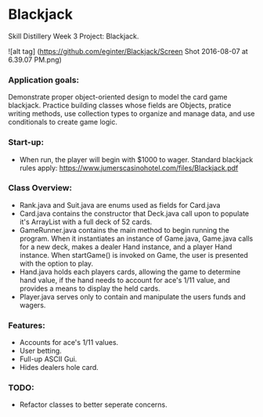 # Blackjack
Skill Distillery Week 3 Project: Blackjack.

![alt tag] (https://github.com/eginter/Blackjack/Screen Shot 2016-08-07 at 6.39.07 PM.png)


### Application goals: 
Demonstrate proper object-oriented design to model the card game blackjack. Practice building classes whose fields are Objects, pratice writing methods, use collection types to organize and manage data, and use conditionals to create game logic.

### Start-up:
* When run, the player will begin with $1000 to wager. Standard blackjack rules apply: https://www.jumerscasinohotel.com/files/Blackjack.pdf  

### Class Overview:
* Rank.java and Suit.java are enums used as fields for Card.java
* Card.java contains the constructor that Deck.java call upon to populate it's ArrayList with a full deck of 52 cards.
* GameRunner.java contains the main method to begin running the program. When it instantiates an instance of Game.java, Game.java calls for a new deck, makes a dealer Hand instance, and a player Hand instance. When startGame() is invoked on Game, the user is presented with the option to play.
* Hand.java holds each players cards, allowing the game to determine hand value, if the hand needs to account for ace's 1/11 value, and provides a means to display the held cards.
* Player.java serves only to contain and manipulate the users funds and wagers.

### Features:
* Accounts for ace's 1/11 values.
* User betting.
* Full-up ASCII Gui.
* Hides dealers hole card.


### TODO: 
* Refactor classes to better seperate concerns.



                                         

